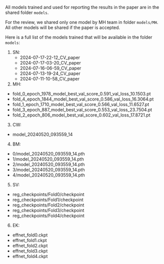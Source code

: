 All models trained and used for reporting the results in the paper are in the shared folder `models`.

For the review, we shared only one model by MH team in folder `models/MH`. All other models will be shared if the paper is accepted.

Here is a full list of the models trained that will be available in the folder `models`:

1. SN:
   - 2024-07-17-22-12_CV_paper
   - 2024-07-17-03-20_CV_paper
   - 2024-07-16-06-59_CV_paper
   - 2024-07-13-19-24_CV_paper 
   - 2024-07-11-10-58_CV_paper 
2. MH:
  - fold_0_epoch_1978_model_best_val_score_0.591_val_loss_10.1503.pt
  - fold_4_epoch_1844_model_best_val_score_0.586_val_loss_16.3064.pt
  - fold_1_epoch_1710_model_best_val_score_0.566_val_loss_11.6527.pt
  - fold_3_epoch_887_model_best_val_score_0.553_val_loss_23.7504.pt
  - fold_2_epoch_806_model_best_val_score_0.602_val_loss_17.8721.pt
3. CW:
  - model_20240520_093559_14
4. BM: 
  - 0/model_20240520_093559_14.pth
  - 1/model_20240520_093559_14.pth
  - 2/model_20240520_093559_14.pth
  - 3/model_20240520_093559_14.pth
  - 4/model_20240520_093559_14.pth
5. SV:
  - reg_checkpoints/Fold0/checkpoint
  - reg_checkpoints/Fold1/checkpoint
  - reg_checkpoints/Fold2/checkpoint
  - reg_checkpoints/Fold3/checkpoint
  - reg_checkpoints/Fold4/checkpoint
6. EK:
  - effnet_fold0.ckpt
  - effnet_fold1.ckpt
  - effnet_fold2.ckpt
  - effnet_fold3.ckpt
  - effnet_fold4.ckpt

